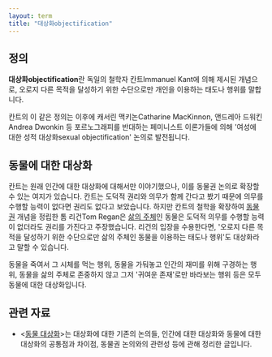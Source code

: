 ```yaml
---
layout: term
title: "대상화objectification"
---
```

## 정의

**대상화objectification**란 독일의 철학자 칸트Immanuel Kant에 의해 제시된 개념으로, 오로지 다른 목적을 달성하기 위한 수단으로만 개인을 이용하는 태도나 행위를 말합니다.

칸트의 이 같은 정의는 이후에 캐서린 맥키논Catharine MacKinnon, 앤드레아 드워킨Andrea Dwonkin 등 포르노그래피를 반대하는 페미니스트 이론가들에 의해 '여성에 대한 성적 대상화sexual objectification' 논의로 발전됩니다.

## 동물에 대한 대상화

칸트는 원래 인간에 대한 대상화에 대해서만 이야기했으나, 이를 동물권 논의로 확장할 수 있는 여지가 있습니다. 칸트는 도덕적 권리와 의무가 함께 간다고 봤기 때문에 의무를 수행할 능력이 없다면 권리도 없다고 보았습니다. 하지만 칸트의 철학을 확장하여 [동물권](/terms/rights-view.html) 개념을 정립한 톰 리건Tom Regan은 [삶의 주체](/terms/subject-of-a-life.html)인 동물은 도덕적 의무를 수행할 능력이 없더라도 권리를 가진다고 주장했습니다. 리건의 입장을 수용한다면, '오로지 다른 목적을 달성하기 위한 수단으로만 삶의 주체인 동물을 이용하는 태도나 행위'도 대상화라고 말할 수 있습니다.

동물을 죽여서 그 시체를 먹는 행위, 동물을 가둬놓고 인간의 재미를 위해 구경하는 행위, 동물을 삶의 주체로 존중하지 않고 그저 '귀여운 존재'로만 바라보는 행위 등은 모두 동물에 대한 대상화입니다.

## 관련 자료

* \<[동물 대상화](/2019/09/14/animal-objectification.html)\>는 대상화에 대한 기존의 논의들, 인간에 대한 대상화와 동물에 대한 대상화의 공통점과 차이점, 동물권 논의와의 관련성 등에 관해 정리한 글입니다.
